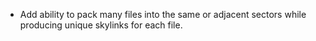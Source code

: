  - Add ability to pack many files into the same or adjacent sectors while
   producing unique skylinks for each file.
